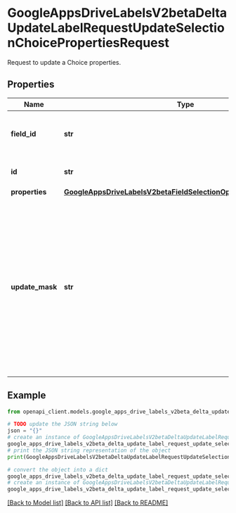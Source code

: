 # GoogleAppsDriveLabelsV2betaDeltaUpdateLabelRequestUpdateSelectionChoicePropertiesRequest

Request to update a Choice properties.

## Properties

Name | Type | Description | Notes
------------ | ------------- | ------------- | -------------
**field_id** | **str** | Required. The Selection Field to update. | [optional] 
**id** | **str** | Required. The Choice to update. | [optional] 
**properties** | [**GoogleAppsDriveLabelsV2betaFieldSelectionOptionsChoiceProperties**](GoogleAppsDriveLabelsV2betaFieldSelectionOptionsChoiceProperties.md) |  | [optional] 
**update_mask** | **str** | The fields that should be updated. At least one field must be specified. The root &#x60;properties&#x60; is implied and should not be specified. A single &#x60;*&#x60; can be used as short-hand for updating every field. | [optional] 

## Example

```python
from openapi_client.models.google_apps_drive_labels_v2beta_delta_update_label_request_update_selection_choice_properties_request import GoogleAppsDriveLabelsV2betaDeltaUpdateLabelRequestUpdateSelectionChoicePropertiesRequest

# TODO update the JSON string below
json = "{}"
# create an instance of GoogleAppsDriveLabelsV2betaDeltaUpdateLabelRequestUpdateSelectionChoicePropertiesRequest from a JSON string
google_apps_drive_labels_v2beta_delta_update_label_request_update_selection_choice_properties_request_instance = GoogleAppsDriveLabelsV2betaDeltaUpdateLabelRequestUpdateSelectionChoicePropertiesRequest.from_json(json)
# print the JSON string representation of the object
print(GoogleAppsDriveLabelsV2betaDeltaUpdateLabelRequestUpdateSelectionChoicePropertiesRequest.to_json())

# convert the object into a dict
google_apps_drive_labels_v2beta_delta_update_label_request_update_selection_choice_properties_request_dict = google_apps_drive_labels_v2beta_delta_update_label_request_update_selection_choice_properties_request_instance.to_dict()
# create an instance of GoogleAppsDriveLabelsV2betaDeltaUpdateLabelRequestUpdateSelectionChoicePropertiesRequest from a dict
google_apps_drive_labels_v2beta_delta_update_label_request_update_selection_choice_properties_request_from_dict = GoogleAppsDriveLabelsV2betaDeltaUpdateLabelRequestUpdateSelectionChoicePropertiesRequest.from_dict(google_apps_drive_labels_v2beta_delta_update_label_request_update_selection_choice_properties_request_dict)
```
[[Back to Model list]](../README.md#documentation-for-models) [[Back to API list]](../README.md#documentation-for-api-endpoints) [[Back to README]](../README.md)


